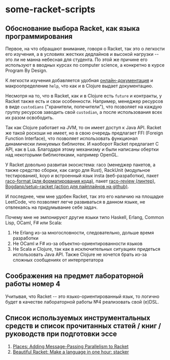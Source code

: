 # some-racket-scripts

## Обоснование выбора Racket, как языка программирования

Первое, на что обращают внимание, говоря о Racket, так это о легкости его изучения, а в условиях жестких дедлайнов и высокой нагрузки -- это ли не манна небесная для студента. По этой же причине его используют в вводных курсах по computer science, а конкретно в курсе Program By Design.

К легкости изучения добавляется удобная [онлайн-документация](https://docs.racket-lang.org/) и макроопределение `help`, что как и в Clojure выдает документацию.

Несмотря на то, что в Racket, как и в Clojure есть `future` и контракты, у Racket также есть и свои особенности. Например, менеджер ресурсов в виде `custodians` ("хранители, попечители"), что позволяет на каждую группу ресурсов заводить свой `custodian`, а после использования всех их разом освободить.

Так как Clojure работает на JVM, то он имеет доступ к Java API. Racket же такой роскоши не имеет, но в свою очередь предлагает FFI (Foreign Function Interface), что позволяет использовать функционал динамически линкуемых библиотек. И наоборот Racket предлагает C API, как в Lua. Благодаря этому механизму и были написаны обертки над некоторыми библиотеками, например OpenGL.

У Racket довольно развитая экосистема: raco (менеджер пакетов, а также средство сборки, как cargo для Rust), RackUnit (модульное тестирования), koyo и встроенный язык insta (веб-разработки), пакет [raco-format (для форматирования кода)](https://github.com/mxork/raco-format), пакет [raco-review (линтер)](https://github.com/Bogdanp/racket-review), [Bogdanp/setup-racket (action для пайплайнов на github)](https://github.com/Bogdanp/setup-racket).

И последнее, чем мне удобен Racket, так это его наличию на площадке LeetCode, что позволяет легче развиваться в данном языке, не отвлекаясь на придумывание себе задач.

Почему мне не эмпонируют другие языки типо Haskell, Erlang, Common Lisp, OCaml, F\# или Scala:
1. Не Erlang из-за многословности, следовательно, дольше время разработки
2. Не OCaml и F\# из-за объектно-ориентированности языков
3. Не Scala и Clojure, так как в исключительных ситуациях придеться использовать Java API. Также Clojure не хочется брать из-за сложных сообщениях от интерпретатора

## Соображения на предмет лабораторной работы номер 4

Учитывая, что Racket -- это языко-ориентированный язык, то логично будет в качестве лабораторной работы №4 реализовать свой (e)DSL.

## Список используемых инструментальных средств и список прочитанных статей / книг / руководств при подготовки эссе

1. [Places: Adding Message-Passing Parallelism to Racket](https://www.cs.utah.edu/plt/publications/dls11-tsffd.pdf)
2. [Beautiful Racket: Make a language in one hour: stacker](https://beautifulracket.com/stacker/why-make-languages.html)
